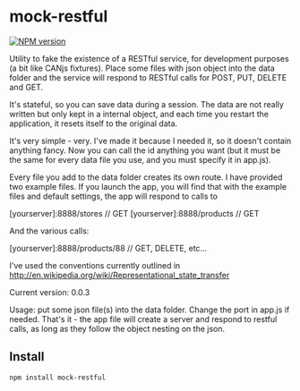 mock-restful
===========

[![NPM version](https://badge.fury.io/js/mock-restful.png)](http://badge.fury.io/js/mock-restful)

Utility to fake the existence of a RESTful service, for development purposes (a bit like CANjs fixtures).
Place some files with json object into the data folder and the service will respond to RESTful calls for POST, PUT, DELETE and GET.

It's stateful, so you can save data during a session. The data are not really written but only kept in a internal object, and each time you restart the application, it resets itself to the original data.

It's very simple - very. I've made it because I needed it, so it doesn't contain anything fancy.
Now you can call the id anything you want (but it must be the same for every data file you use, and you must specify it in app.js).

Every file you add to the data folder creates its own route. I have provided two example files. If you launch the app,
you will find that with the example files and default settings, the app will respond to calls to

[yourserver]:8888/stores  // GET
[yourserver]:8888/products  // GET

And the various calls:

[yourserver]:8888/products/88  // GET, DELETE, etc...

I've used the conventions currently outlined in http://en.wikipedia.org/wiki/Representational_state_transfer


Current version: 0.0.3

Usage: put some json file(s) into the data folder. Change the port in app.js if needed. That's it - the app file will create a server and respond to restful calls, as long as they follow the object nesting on the json.

Install
-------

    npm install mock-restful